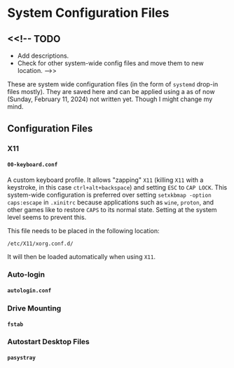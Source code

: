 System Configuration Files
==========================

<<!--
TODO
----
- Add descriptions.
- Check for other system-wide config files and move them to new location.
-->>

These are system wide configuration files (in the form of `systemd` drop-in files mostly).  They are saved here and can be applied using a as of now (Sunday, February 11, 2024) not written yet.  Though I might change my mind.

Configuration Files
-------------------

### X11
#### `00-keyboard.conf`
A custom keyboard profile.  It allows "zapping" `X11` (killing `X11` with a keystroke, in this case `ctrl+alt+backspace`) and setting `ESC` to `CAP LOCK`.  This system-wide configuration is preferred over setting `setxkbmap -option caps:escape` in `.xinitrc` because applications such as `wine`, `proton`, and other games like to restore `CAPS` to its normal state.  Setting at the system level seems to prevent this.

This file needs to be placed in the following location:

`/etc/X11/xorg.conf.d/`

It will then be loaded automatically when using `X11`.


### Auto-login
#### `autologin.conf`


### Drive Mounting
#### `fstab`


### Autostart Desktop Files
#### `pasystray`

